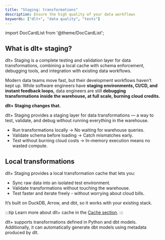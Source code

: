 ```yaml
---
title: "Staging: transformations"
description: Ensure the high quality of your data workflows
keywords: ["dlt+", "data quality", "tests"]
---
```

import DocCardList from '@theme/DocCardList';

## What is dlt+ staging?

dlt+ Staging is a complete testing and validation layer for data transformations, combining a local cache with schema enforcement, debugging tools, and integration with existing data workflows.

Modern data teams move fast, but their development workflows haven't kept up. While software engineers have **staging environments, CI/CD, and instant feedback loops,** data engineers are still **debugging transformations inside the warehouse, at full scale, burning cloud credits.**

**dlt+ Staging changes that.**

dlt+ Staging provides a staging layer for data transformations — a way to test, validate, and debug without running everything in the warehouse.

* Run transformations locally → No waiting for warehouse queries.
* Validate schema before loading → Catch mismatches early.
* Test without burning cloud costs → In-memory execution means no wasted compute.

## Local transformations

dlt+ Staging provides a local transformation cache that lets you:

* Sync raw data into an isolated test environment.
* Validate transformations without touching the warehouse.
* Test faster and iterate freely - without worrying about cloud bills.

It’s built on DuckDB, Arrow, and dbt, so it works with your existing stack.

:::tip
Learn more about dlt+ cache in the [Cache section](../../core-concepts/cache.md).
:::

dlt+ supports transformations defined in Python and dbt models. Additionally, it can automatically generate dbt models using metadata produced by dlt.

<DocCardList />

